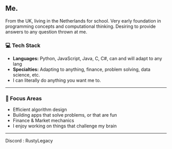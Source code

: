 ## Me.
From the UK, living in the Netherlands for school.
Very early foundation in programming concepts and computational thinking.
Desiring to provide answers to any question thrown at me.

### 💻 Tech Stack
- **Languages:** Python, JavaScript, Java, C, C#, can and will adapt to any lang
- **Specialties:** Adapting to anything, finance, problem solving, data science, etc.
- I can literally do anything you want me to. 

---

### 🚀 Focus Areas
- Efficient algorithm design
- Building apps that solve problems, or that are fun
- Finance & Market mechanics
- I enjoy working on things that challenge my brain

---

Discord : RustyLegacy
